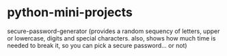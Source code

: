 # python-mini-projects
secure-password-generator (provides a random sequency of letters, upper or lowercase, digits and special characters. also, shows how much time is needed to break it, so you can pick a secure password... or not)
